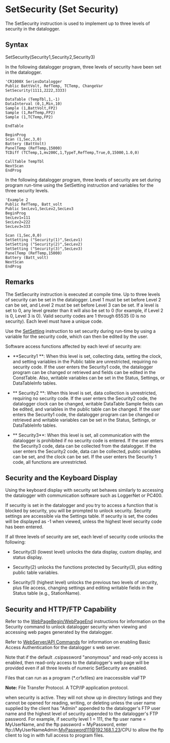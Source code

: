 # SetSecurity (Set Security)

The SetSecurity instruction is used to implement up to three levels of security in the datalogger.

## Syntax

SetSecurity(Security1,Security2,Security3)

In the following datalogger program, three levels of security have been set in the datalogger.

```
'CR1000X SeriesDatalogger
Public BattVolt, RefTemp, TCTemp, ChangeVar
SetSecurity(1111,2222,3333)

DataTable (TempTbl,1,-1)
DataInterval (0,1,Min,10)
Sample (1,BattVolt,FP2)
Sample (1,RefTemp,FP2)
Sample (1,TCTemp,FP2)

EndTable

BeginProg
Scan (1,Sec,3,0)
Battery (BattVolt)
PanelTemp (RefTemp,15000)
TCDiff (TCTemp,1,mv200C,1,TypeT,RefTemp,True,0,15000,1.0,0)

CallTable TempTbl
NextScan
EndProg
```

In the following datalogger program, three levels of security are set during program run-time using the SetSetting instruction and variables for the three security levels.

```
'Example 2
Public RefTemp, Batt_volt
Public SecLev1,SecLev2,SecLev3
BeginProg
SecLev1=111
SecLev2=222
SecLev3=333

Scan (1,Sec,0,0)
SetSetting ("Security(1)",SecLev1)
SetSetting ("Security(2)",SecLev2)
SetSetting ("Security(3)",SecLev3)
PanelTemp (RefTemp,15000)
Battery (Batt_volt)
NextScan
EndProg
```

## Remarks

The SetSecurity instruction is executed at compile time. Up to three levels of security can be set in the datalogger. Level 1 must be set before Level 2 can be set, and Level 2 must be set before Level 3 can be set. If a level is set to 0, any level greater than it will also be set to 0 (for example, if Level 2 is 0, Level 3 is 0). Valid security codes are 1 through 65535 (0 is no security). Each level must have a unique code.

Use the [SetSetting](setstatussetsetting.md) instruction to set security during run-time by using a variable for the security code, which can then be edited by the user.

Software access functions affected by each level of security are:

- **Security1 **: When this level is set, collecting data, setting the clock, and setting variables in the Public table are unrestricted, requiring no security code. If the user enters the Security1 code, the datalogger program can be changed or retrieved and fields can be edited in the ConstTable. Also, writable variables can be set in the Status, Settings, or DataTableInfo tables.

- ** Security2 **: When this level is set, data collection is unrestricted, requiring no security code. If the user enters the Security2 code, the datalogger clock can be changed, writable DataTable Sample fields can be edited, and variables in the public table can be changed. If the user enters the Security1 code, the datalogger program can be changed or retrieved and writable variables can be set in the Status, Settings, or DataTableInfo tables.

- ** Security3**: When this level is set, all communication with the datalogger is prohibited if no security code is entered. If the user enters the Security3 code, data can be collected from the datalogger. If the user enters the Security2 code, data can be collected, public variables can be set, and the clock can be set. If the user enters the Security 1 code, all functions are unrestricted.

## Security and the Keyboard Display

Using the keyboard display with security set behaves similarly to accessing the datalogger with communication software such as LoggerNet or PC400.

If security is set in the datalogger and you try to access a function that is blocked by security, you will be prompted to unlock security. Security settings are accessible via the Settings table. If security is set, the codes will be displayed as -1 when viewed, unless the highest level security code has been entered.

If all three levels of security are set, each level of security code unlocks the following:

- Security(3) (lowest level) unlocks the data display, custom display, and status display.

- Security(2) unlocks the functions protected by Security(3), plus editing public table variables.

- Security(1) (highest level) unlocks the previous two levels of security, plus file access, changing settings and editing writable fields in the Status table (e.g., StationName).

## Security and HTTP/FTP Capability

Refer to the [WebPageBegin/WebPageEnd](webpagebeginwebpageend.md) instructions for information on the Security command to unlock datalogger security when viewing and accessing web pages generated by the datalogger.

Refer to [WebServer/API Commands](../Info/webserverapicommands1.md) for information on enabling Basic Access Authentication for the datalogger s web server.

Note that if the default .csipassword "anonymous" and read-only access is enabled, then read-only access to the datalogger's web page will be provided even if all three levels of numeric SetSecurity are enabled.

Files that can run as a program (\*.cr1xfiles) are inaccessible viaFTP

**Note:** File Transfer Protocol. A TCP/IP application protocol.

when security is active. They will not show up in directory listings and they cannot be opened for reading, writing, or deleting unless the user name supplied by the client has "Admin" appended to the datalogger's FTP user name and the highest level of security appended to the datalogger's FTP password. For example, if security level 1 = 111, the ftp user name = MyUserName, and the ftp password = MyPassword, enter ftp://MyUserNameAdmin:MyPassword111@192.168.1.23/CPU to allow the ftp client to log in with full access to program files.
